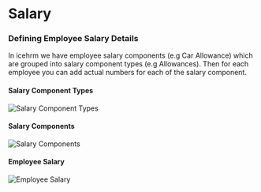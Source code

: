 # Salary
### Defining Employee Salary Details

In icehrm we have employee salary components (e.g Car Allowance) which are grouped into salary
component types (e.g Allowances). Then for each employee you can add actual numbers for each of the
salary component.

#### Salary Component Types

![Salary Component Types](https://icehrm.com/blog/wp-content/uploads/2016/09/Salary-Component-Types-icehrm.png)

#### Salary Components

![Salary Components](https://icehrm.com/blog/wp-content/uploads/2016/09/Salary-Components-IceHrm.png)

#### Employee Salary

![Employee Salary](https://icehrm.com/blog/wp-content/uploads/2016/09/Employee-salary-icehrm.png)